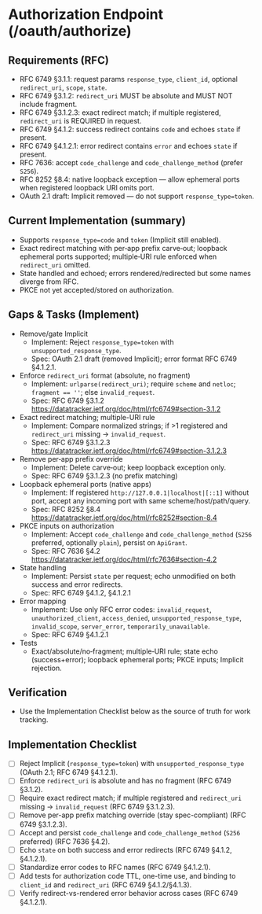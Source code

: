 # Authorization Endpoint (/oauth/authorize)

## Requirements (RFC)

- RFC 6749 §3.1.1: request params `response_type`, `client_id`, optional `redirect_uri`, `scope`, `state`.
- RFC 6749 §3.1.2: `redirect_uri` MUST be absolute and MUST NOT include fragment.
- RFC 6749 §3.1.2.3: exact redirect match; if multiple registered, `redirect_uri` is REQUIRED in request.
- RFC 6749 §4.1.2: success redirect contains `code` and echoes `state` if present.
- RFC 6749 §4.1.2.1: error redirect contains `error` and echoes `state` if present.
- RFC 7636: accept `code_challenge` and `code_challenge_method` (prefer `S256`).
- RFC 8252 §8.4: native loopback exception — allow ephemeral ports when registered loopback URI omits port.
- OAuth 2.1 draft: Implicit removed — do not support `response_type=token`.

## Current Implementation (summary)

- Supports `response_type=code` and `token` (Implicit still enabled).
- Exact redirect matching with per‑app prefix carve‑out; loopback ephemeral ports supported; multiple‑URI rule enforced when `redirect_uri` omitted.
- State handled and echoed; errors rendered/redirected but some names diverge from RFC.
- PKCE not yet accepted/stored on authorization.

## Gaps & Tasks (Implement)

- Remove/gate Implicit
  - Implement: Reject `response_type=token` with `unsupported_response_type`.
  - Spec: OAuth 2.1 draft (removed Implicit); error format RFC 6749 §4.1.2.1.
- Enforce `redirect_uri` format (absolute, no fragment)
  - Implement: `urlparse(redirect_uri)`; require `scheme` and `netloc`; `fragment == ''`; else `invalid_request`.
  - Spec: RFC 6749 §3.1.2 https://datatracker.ietf.org/doc/html/rfc6749#section-3.1.2
- Exact redirect matching; multiple-URI rule
  - Implement: Compare normalized strings; if >1 registered and `redirect_uri` missing → `invalid_request`.
  - Spec: RFC 6749 §3.1.2.3 https://datatracker.ietf.org/doc/html/rfc6749#section-3.1.2.3
- Remove per‑app prefix override
  - Implement: Delete carve‑out; keep loopback exception only.
  - Spec: RFC 6749 §3.1.2.3 (no prefix matching)
- Loopback ephemeral ports (native apps)
  - Implement: If registered `http://127.0.0.1|localhost|[::1]` without port, accept any incoming port with same scheme/host/path/query.
  - Spec: RFC 8252 §8.4 https://datatracker.ietf.org/doc/html/rfc8252#section-8.4
- PKCE inputs on authorization
  - Implement: Accept `code_challenge` and `code_challenge_method` (`S256` preferred, optionally `plain`), persist on `ApiGrant`.
  - Spec: RFC 7636 §4.2 https://datatracker.ietf.org/doc/html/rfc7636#section-4.2
- State handling
  - Implement: Persist `state` per request; echo unmodified on both success and error redirects.
  - Spec: RFC 6749 §4.1.2, §4.1.2.1
- Error mapping
  - Implement: Use only RFC error codes: `invalid_request`, `unauthorized_client`, `access_denied`, `unsupported_response_type`, `invalid_scope`, `server_error`, `temporarily_unavailable`.
  - Spec: RFC 6749 §4.1.2.1
- Tests
  - Exact/absolute/no‑fragment; multiple‑URI rule; state echo (success+error); loopback ephemeral ports; PKCE inputs; Implicit rejection.

## Verification

- Use the Implementation Checklist below as the source of truth for work tracking.

## Implementation Checklist

- [ ] Reject Implicit (`response_type=token`) with `unsupported_response_type` (OAuth 2.1; RFC 6749 §4.1.2.1).
- [ ] Enforce `redirect_uri` is absolute and has no fragment (RFC 6749 §3.1.2).
- [ ] Require exact redirect match; if multiple registered and `redirect_uri` missing → `invalid_request` (RFC 6749 §3.1.2.3).
- [ ] Remove per-app prefix matching override (stay spec-compliant) (RFC 6749 §3.1.2.3).
- [ ] Accept and persist `code_challenge` and `code_challenge_method` (`S256` preferred) (RFC 7636 §4.2).
- [ ] Echo `state` on both success and error redirects (RFC 6749 §4.1.2, §4.1.2.1).
- [ ] Standardize error codes to RFC names (RFC 6749 §4.1.2.1).
- [ ] Add tests for authorization code TTL, one-time use, and binding to `client_id` and `redirect_uri` (RFC 6749 §4.1.2/§4.1.3).
- [ ] Verify redirect-vs-rendered error behavior across cases (RFC 6749 §4.1.2.1).
